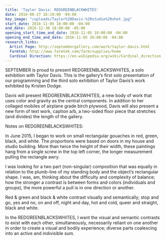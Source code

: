 ```yaml
---
title: 'Taylor Davis: REDGREENBLACKWHITES'
date: 2016-08-27 16:19:00 -04:00
key_image: "/uploads/Taylor%20Davis-%20studio%20shot.jpg"
start_date: 2016-11-05 18:00:00 -04:00
end_date: 2016-12-30 18:00:00 -05:00
opening_start_time_and_date: 2016-11-05 18:00:00 -04:00
opening_end_time_and_date: 2016-11-05 20:00:00 -04:00
research_links:
  Artist Page: http://septembergallery.com/work/taylor-davis.html
  Farmtek: http://www.farmtek.com/farm/supplies/home
  Cardinal Direction: https://en.wikipedia.org/wiki/Cardinal_direction
---
```


SEPTEMBER is proud to present REDGREENBLACKSWHITES, a solo exhibition with Taylor Davis. This is the gallery’s first solo presentation of our programming and the third solo exhibition of Taylor Davis’s work exhibited by Kristen Dodge. 

Davis will present REDGREENBLACKSWHITES, a new body of work that uses color and gravity as the central components. In addition to her collaged mobiles of airplane grade birch plywood, Davis will also present a new form of text work, caption a/b, a two-sided floor piece that stretches (and divides) the length of the gallery.

Notes on REDGREENBLACKSWHITES:

In June 2015, I began to work on small rectangular gouaches in red, green, black, and white. The proportions were based on doors in my house and studio building. More than twice the height of their width, these paintings hang from a single screw in the top left corner, the longer measurement pulling the rectangle awry. 

I was looking for a two part (non-singular) composition that was equally in relation to the 
plumb-line of my standing body and the object’s rectangular shape. I was, am, thinking about the difficulty and complexity of balance; how the stronger a contrast is between forms and colors (individuals and groups), the more powerful a pull is in one direction or another. 

Red & green and black & white contrast visually and semantically; stop and go, yes and no, on and off, night and day, hot and cold, queer and straight, black and white.

In the REDGREENBLACKSWHITES, I want the visual and semantic contrasts to exist with each other, simultaneously, necessarily reliant on one another in order to create a visual and bodily experience; diverse parts coalescing into an active and indivisible sum. 
